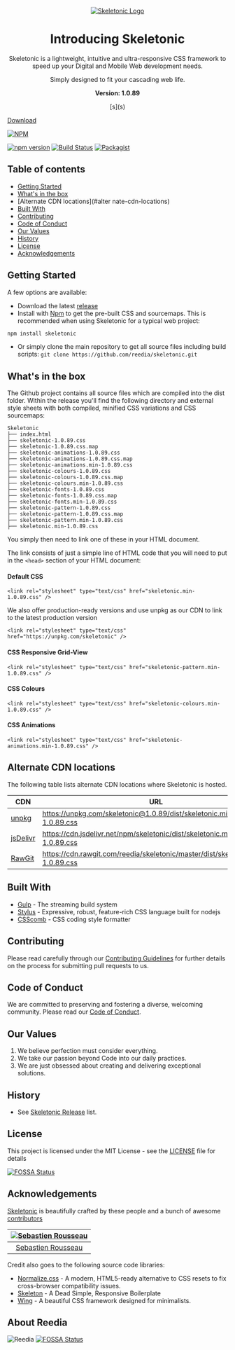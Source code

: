 <p align="center">
	<a href="https://skeletonic.io">
		<img src="https://github.com/reedia/skeletonic/raw/master/images/skeletonic.png" alt="Skeletonic Logo"  />
	</a>  
</p>

<h1 align="center">Introducing Skeletonic</h1>

<p align="center">Skeletonic is a lightweight, intuitive and ultra-responsive CSS framework to speed up your Digital and Mobile Web development needs.</p>

<p align="center">Simply designed to fit your cascading web life.</p>

<p align="center"><strong>Version: 1.0.89</strong></p>

<p align="center">
  [s](s)
  
  <a href="https://github.com/reedia/skeletonic/archive/v1.0.89.zip" class="button primary">Download</a>
</p>

[![NPM](https://nodei.co/npm/skeletonic.png)](https://nodei.co/npm/skeletonic/)

[![npm version](https://badge.fury.io/js/skeletonic.svg)](https://badge.fury.io/js/skeletonic)
[![Build Status](https://travis-ci.org/reedia/skeletonic.svg?branch=master)](https://travis-ci.org/reedia/skeletonic)
[![Packagist](https://img.shields.io/badge/license-MIT-blue.svg)](https://skeletonic.github.io/license)

## Table of contents

-   [Getting Started](#getting-started)
-   [What's in the box](#whats-in-the-box)
- 	[Alternate CDN locations](#alter  nate-cdn-locations)
-   [Built With](#built-with)
-   [Contributing](#contributing)
-   [Code of Conduct](#code-of-conduct)
-   [Our Values](#our-values)
-   [History](#history)
-   [License](#license)
-   [Acknowledgements](#acknowledgements)

## Getting Started

A few options are available:

-   Download the latest [release](https://github.com/reedia/skeletonic/archive/v1.0.89.zip)
-   Install with [Npm](https://www.npmjs.com/package/skeletonic) to get the pre-built CSS and sourcemaps. This is recommended when using Skeletonic for a typical web project: 

```bash
npm install skeletonic
```

-   Or simply clone the main repository to get all source files including build scripts: `git clone https://github.com/reedia/skeletonic.git`

## What's in the box

The Github project contains all source files which are compiled into the dist folder. Within the release you'll find the following directory and external style sheets with both compiled, minified CSS variations and CSS sourcemaps:

```
Skeletonic
├── index.html
├── skeletonic-1.0.89.css
├── skeletonic-1.0.89.css.map
├── skeletonic-animations-1.0.89.css
├── skeletonic-animations-1.0.89.css.map
├── skeletonic-animations.min-1.0.89.css
├── skeletonic-colours-1.0.89.css
├── skeletonic-colours-1.0.89.css.map
├── skeletonic-colours.min-1.0.89.css
├── skeletonic-fonts-1.0.89.css
├── skeletonic-fonts-1.0.89.css.map
├── skeletonic-fonts.min-1.0.89.css
├── skeletonic-pattern-1.0.89.css
├── skeletonic-pattern-1.0.89.css.map
├── skeletonic-pattern.min-1.0.89.css
├── skeletonic.min-1.0.89.css
```

You simply then need to link one of these in your HTML document.

The link consists of just a simple line of HTML code that you will need to put in the ```<head>```  section of your HTML document:

#### Default CSS

```
<link rel="stylesheet" type="text/css" href="skeletonic.min-1.0.89.css" />
```

We also offer production-ready versions and use unpkg as our CDN to link to the latest production version

```
<link rel="stylesheet" type="text/css" href="https://unpkg.com/skeletonic" />
```

#### CSS Responsive Grid-View
```
<link rel="stylesheet" type="text/css" href="skeletonic-pattern.min-1.0.89.css" />
```

#### CSS Colours
```
<link rel="stylesheet" type="text/css" href="skeletonic-colours.min-1.0.89.css" />
```

#### CSS Animations
```
<link rel="stylesheet" type="text/css" href="skeletonic-animations.min-1.0.89.css" />
```

## Alternate CDN locations
The following table lists alternate CDN locations where Skeletonic is hosted.

| CDN | URL | HTTPS | Combo |
|---|---|---|---|
| [unpkg](https://unpkg.com/) | https://unpkg.com/skeletonic@1.0.89/dist/skeletonic.min-1.0.89.css | Yes | No |
| [jsDelivr](https://www.jsdelivr.com/) | https://cdn.jsdelivr.net/npm/skeletonic/dist/skeletonic.min-1.0.89.css  | Yes | Yes |
| [RawGit](http://rawgit.com/) | https://cdn.rawgit.com/reedia/skeletonic/master/dist/skeletonic.min-1.0.89.css | Yes | No |



## Built With
-   [Gulp](https://gulpjs.com/) - The streaming build system
-   [Stylus](http://stylus-lang.com/) - Expressive, robust, feature-rich CSS language built for nodejs
-   [CSScomb](http://csscomb.com/) - CSS coding style formatter

## Contributing

Please read carefully through our [Contributing Guidelines](https://github.com/reedia/skeletonic/blob/master/CONTRIBUTING.md) for further details on the process for submitting pull requests to us.

## Code of Conduct
We are committed to preserving and fostering a diverse, welcoming community. Please read our [Code of Conduct](https://github.com/reedia/skeletonic/blob/master/CODE_OF_CONDUCT.md).

## Our Values
1.  We believe perfection must consider everything.
2.  We take our passion beyond Code into our daily practices.
3.  We are just obsessed about creating and delivering exceptional solutions.

## History

*   See [Skeletonic Release](https://github.com/reedia/skeletonic/releases) list.


## License

This project is licensed under the MIT License - see the [LICENSE](https://github.com/reedia/skeletonic/blob/master/LICENSE) file for details


[![FOSSA Status](https://app.fossa.io/api/projects/git%2Bgithub.com%2Freedia%2Fskeletonic.svg?type=large)](https://app.fossa.io/projects/git%2Bgithub.com%2Freedia%2Fskeletonic?ref=badge_large)

## Acknowledgements

[Skeletonic](https://skeletonic.io) is beautifully crafted by these people and a bunch of awesome [contributors](https://github.com/reedia/skeletonic/graphs/contributors)

[![Sebastien Rousseau](https://avatars0.githubusercontent.com/u/1394998?s=117)](https://sebastienrousseau.co.uk) |
|:---:
[Sebastien Rousseau](https://github.com/sebastienrousseau) |

Credit also goes to the following source code libraries:
-   [Normalize.css](http://necolas.github.io/normalize.css/) - A modern, HTML5-ready alternative to CSS resets to fix cross-browser compatibility issues.
-   [Skeleton](http://www.getskeleton.com) - A Dead Simple, Responsive Boilerplate
-   [Wing](http://usewing.ml/) - A beautiful CSS framework designed for minimalists.

## About Reedia

![Reedia](https://avatars0.githubusercontent.com/u/488747?s=200)
[![FOSSA Status](https://app.fossa.io/api/projects/git%2Bgithub.com%2Freedia%2Fskeletonic.svg?type=shield)](https://app.fossa.io/projects/git%2Bgithub.com%2Freedia%2Fskeletonic?ref=badge_shield)